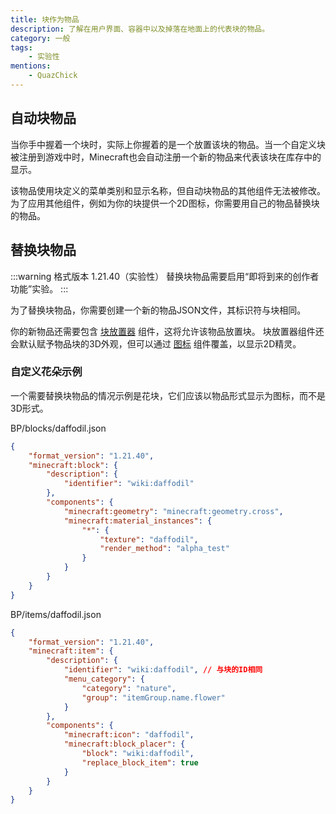 ```yaml
---
title: 块作为物品
description: 了解在用户界面、容器中以及掉落在地面上的代表块的物品。
category: 一般
tags:
    - 实验性
mentions:
    - QuazChick
---
```


## 自动块物品

当你手中握着一个块时，实际上你握着的是一个放置该块的物品。当一个自定义块被注册到游戏中时，Minecraft也会自动注册一个新的物品来代表该块在库存中的显示。

该物品使用块定义的菜单类别和显示名称，但自动块物品的其他组件无法被修改。
为了应用其他组件，例如为你的块提供一个2D图标，你需要用自己的物品替换块的物品。

## 替换块物品

:::warning 格式版本 1.21.40（实验性）
替换块物品需要启用“即将到来的创作者功能”实验。
:::

为了替换块物品，你需要创建一个新的物品JSON文件，其标识符与块相同。

你的新物品还需要包含 [块放置器](/items/item-components#block-placer) 组件，这将允许该物品放置块。
块放置器组件还会默认赋予物品块的3D外观，但可以通过 [图标](/items/item-components#icon) 组件覆盖，以显示2D精灵。

### 自定义花朵示例

一个需要替换块物品的情况示例是花块，它们应该以物品形式显示为图标，而不是3D形式。

<CodeHeader>BP/blocks/daffodil.json</CodeHeader>

```json
{
    "format_version": "1.21.40",
    "minecraft:block": {
        "description": {
            "identifier": "wiki:daffodil"
        },
        "components": {
            "minecraft:geometry": "minecraft:geometry.cross",
            "minecraft:material_instances": {
                "*": {
                    "texture": "daffodil",
                    "render_method": "alpha_test"
                }
            }
        }
    }
}
```

<CodeHeader>BP/items/daffodil.json</CodeHeader>

```json
{
    "format_version": "1.21.40",
    "minecraft:item": {
        "description": {
            "identifier": "wiki:daffodil", // 与块的ID相同
            "menu_category": {
                "category": "nature",
                "group": "itemGroup.name.flower"
            }
        },
        "components": {
            "minecraft:icon": "daffodil",
            "minecraft:block_placer": {
                "block": "wiki:daffodil",
                "replace_block_item": true
            }
        }
    }
}
```